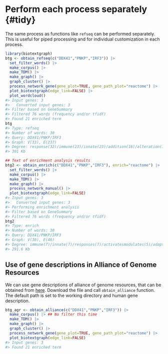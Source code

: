 

# Perform each process separately {#tidy}

The same process as functions like `refseq` can be performed separately. This is useful for piped processing and for individual customization in each process.


```r
library(biotextgraph)
btg <- obtain_refseq(c("DDX41","PNKP","IRF3")) |>
  set_filter_words() |>
  make_corpus() |>
  make_TDM() |>
  make_graph() |>
  graph_cluster() |>
  process_network_gene(gene_plot=TRUE, gene_path_plot="reactome") |>
  plot_biotextgraph(edge_link=FALSE) |>
  plot_wordcloud()
#> Input genes: 3
#>   Converted input genes: 3
#> Filter based on GeneSummary
#> Filtered 76 words (frequency and/or tfidf)
#> Found 21 enriched term
btg
#> Type: refseq
#> Number of words: 30
#> Query: DDX41/PNKP/IRF3
#> Graph: V(33), E(237)
#> Degree: response(32)/immune(23)/innate(23)/addition(16)/alteration(16)
#> 301 Kb

## Text of enrichment analysis results
btg2 <- obtain_enrich(c("DDX41","PNKP","IRF3"), enrich="reactome") |>
  set_filter_words() |>
  make_corpus() |>
  make_TDM() |>
  make_graph() |>
  process_network_manual() |>
  plot_biotextgraph(edge_link=FALSE)
#> Input genes: 3
#>   Converted input genes: 3
#> Performing enrichment analysis
#> Filter based on GeneSummary
#> Filtered 76 words (frequency and/or tfidf)
btg2
#> Type: enrich
#> Number of words: 30
#> Query: DDX41/PNKP/IRF3
#> Graph: V(30), E(46)
#> Degree: immune(7)/innate(7)/responses(7)/activatesmodulates(5)/adaptive(5)
#> 291.6 Kb
```


## Use of gene descriptions in Alliance of Genome Resources

We can use gene descriptions of alliance of genome resources, that can be obtained from [here](https://www.alliancegenome.org/downloads). Download the file and call `obtain_alliance` function. The default path is set to the working directory and human gene description.


```r
btg_agr <- obtain_alliance(c("DDX41","PNKP","IRF3")) |>
  make_corpus() |> ## No filter this time
  make_TDM() |>
  make_graph() |>
  graph_cluster() |>
  process_network_gene(gene_plot=TRUE, gene_path_plot="reactome") |>
  plot_biotextgraph(edge_link=FALSE)
#> Input genes: 3
#> Found 21 enriched term
```
